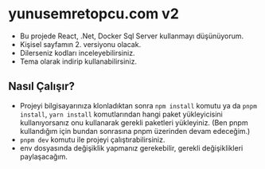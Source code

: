 # yunusemretopcu.com v2

- Bu projede React, .Net, Docker Sql Server kullanmayı düşünüyorum.
- Kişisel sayfamın 2. versiyonu olacak.
- Dilerseniz kodları inceleyebilirsiniz.
- Tema olarak indirip kullanabilirsiniz.

## Nasıl Çalışır?

- Projeyi bilgisayarınıza klonladıktan sonra ```npm install``` komutu ya da ```pnpm install```, ```yarn install``` komutlarından hangi paket yükleyicisini kullanıyorsanız onu kullanarak gerekli paketleri yükleyiniz. (Ben pnpm kullandığım için bundan sonrasına pnpm üzerinden devam edeceğim.)
- ```pnpm dev``` komutu ile projeyi çalıştırabilirsiniz.
- env dosyasında değişiklik yapmanız gerekebilir, gerekli değişiklikleri paylaşacağım.
